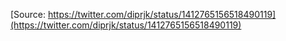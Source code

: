 [Source: https://twitter.com/diprjk/status/1412765156518490119](https://twitter.com/diprjk/status/1412765156518490119)